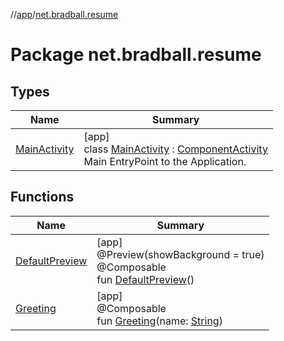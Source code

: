 //[app](../../index.md)/[net.bradball.resume](index.md)

# Package net.bradball.resume

## Types

| Name | Summary |
|---|---|
| [MainActivity](-main-activity/index.md) | [app]<br>class [MainActivity](-main-activity/index.md) : [ComponentActivity](https://developer.android.com/reference/kotlin/androidx/activity/ComponentActivity.html)<br>Main EntryPoint to the Application. |

## Functions

| Name | Summary |
|---|---|
| [DefaultPreview](-default-preview.md) | [app]<br>@Preview(showBackground = true)<br>@Composable<br>fun [DefaultPreview](-default-preview.md)() |
| [Greeting](-greeting.md) | [app]<br>@Composable<br>fun [Greeting](-greeting.md)(name: [String](https://kotlinlang.org/api/latest/jvm/stdlib/kotlin/-string/index.html)) |
